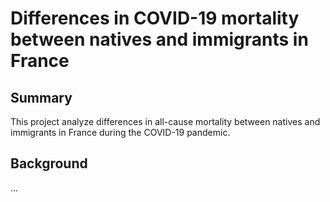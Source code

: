 # Differences in COVID-19 mortality between natives and immigrants in France  

## Summary

This project analyze differences in all-cause mortality between natives and immigrants in France during the COVID-19 pandemic.

## Background
...
